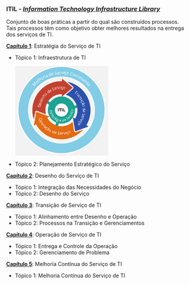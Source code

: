 ### ITIL - <i><ins>Information Technology Infrastructure Library</ins></i>
   Conjunto de boas práticas a partir do qual são construídos processos. <br /> Tais processos têm como objetivo obter melhores resultados na entrega dos serviços de TI.

**<ins>Capítulo 1</ins>**: Estratégia do Serviço de TI
  - Tópico 1: Infraestrutura de TI
    
    <img src="https://github.com/JefersonTaiyou/EstudosDEV/blob/main/Ciclo%20ITIL.PNG" title="Ciclo ITIL" alt="ITIL" width=250 align="center"/>
    
  - Tópico 2: Planejamento Estratégico do Serviço

**<ins>Capítulo 2</ins>**: Desenho do Serviço de TI
  - Tópico 1: Integração das Necessidades do Negócio
  - Tópico 2: Desenho do Serviço

**<ins>Capítulo 3</ins>**: Transição de Serviço de TI
  - Tópico 1: Alinhamento entre Desenho e Operação
  - Tópico 2: Processos na Transição e Gerenciamentos

**<ins>Capítulo 4</ins>**: Operação de Serviço de TI
  - Tópico 1: Entrega e Controle da Operação
  - Tópico 2: Gerenciamento de Problema

**<ins>Capítulo 5</ins>**: Melhoria Contínua do Serviço de TI
  - Tópico 1: Melhoria Contínua do Serviço de TI
